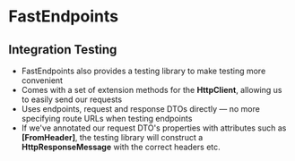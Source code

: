 <h1>FastEndpoints</h1>
<h2>Integration Testing</h2>

<ul class="content">
  <li>FastEndpoints also provides a testing library to make testing more convenient</li>
  <v-clicks>
    <li>Comes with a set of extension methods for the <strong>HttpClient</strong>, allowing us to easily send our requests</li>
    <li>Uses endpoints, request and response DTOs directly &mdash; no more specifying route URLs when testing endpoints</li>
    <li>If we've annotated our request DTO's properties with attributes such as <strong>[FromHeader]</strong>, the testing library will construct a <strong>HttpResponseMessage</strong> with the correct headers etc.</li>
  </v-clicks>
</ul>

<!--
The last thing that I'll touch on is the testing library that FastEndpoints provides.

While we certainly don't _need_ to use this library, it does cut down on the tedious nature of constructing requests.

And with tests often being missed altogether, making it as easy as possible to write them can only be a good thing.

[click] The biggest benefit I've found with this personally, is a focus on "route-less testing".

[click] This allows us to use one of many extension methods provided for the `HttpClient` that accept endpoints, and DTOs as arguments or type parameters, meaning we don't have to specify the route URL at all when writing the tests.

[click] It uses any annotations on our request DTO to construct a `HttpResponseMessage` with the data in the right place &mdash; such as a property with the `FromHeader` attribute being set as a header in the request.
-->
